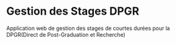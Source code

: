 Gestion des Stages DPGR
=============

 Application web de gestion des stages de courtes durées pour la DPGR(Direct de Post-Graduation et Recherche) 
